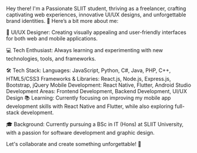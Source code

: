 Hey there! I'm a Passionate SLIIT student, thriving as a freelancer, crafting captivating web experiences, innovative UI/UX designs, and unforgettable brand identities. 💖 Here’s a bit more about me:

🎨 UI/UX Designer:
Creating visually appealing and user-friendly interfaces for both web and mobile applications.

💻 Tech Enthusiast:
Always learning and experimenting with new technologies, tools, and frameworks.

🛠️ Tech Stack:
Languages: JavaScript, Python, C#, Java, PHP, C++, HTML5/CSS3
Frameworks & Libraries: React.js, Node.js, Express.js, Bootstrap, jQuery
Mobile Development: React Native, Flutter, Android Studio
Development Areas: Frontend Development, Backend Development, UI/UX Design
📚 Learning:
Currently focusing on improving my mobile app development skills with React Native and Flutter, while also exploring full-stack development.

🎓 Background:
Currently pursuing a BSc in IT (Hons) at SLIIT University, with a passion for software development and graphic design.

Let's collaborate and create something unforgettable! 🚀
